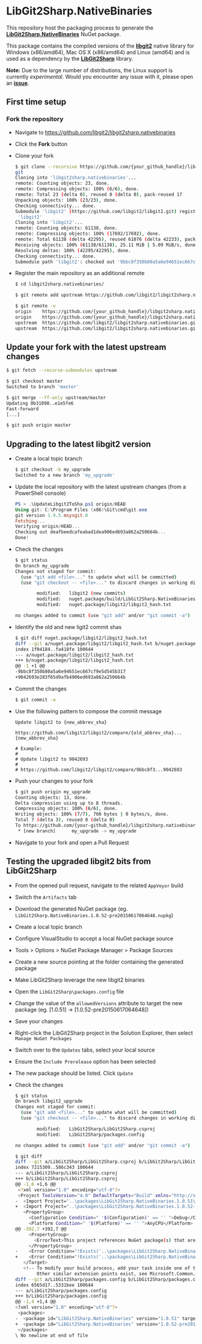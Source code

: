 # LibGit2Sharp.NativeBinaries

This repository host the packaging process to generate the **[LibGit2Sharp.NativeBinaries][0]** NuGet package.

This package contains the compiled versions of the **[libgit2][1]** native library for Windows (x86/amd64), Mac OS X (x86/amd64) and Linux (amd64) and is used as a dependency by the **[LibGit2Sharp][2]** library.

**Note:** Due to the large number of distributions, the Linux support is currently *experimental*. Would you encounter any issue with it, please open an **[issue][3]**.

 [0]: https://www.nuget.org/packages/LibGit2Sharp.NativeBinaries
 [1]: https://libgit2.github.com/
 [2]: http://libgit2sharp.com/
 [3]: https://github.com/libgit2/libgit2sharp.nativebinaries/issues
## First time setup

### Fork the repository

- Navigate to https://github.com/libgit2/libgit2sharp.nativebinaries
- Click the **Fork** button
- Clone your fork

  ```bash
  $ git clone --recursive https://github.com/{your_github_handle}/libgit2sharp.nativebinaries.
  git
  Cloning into 'libgit2sharp.nativebinaries'...
  remote: Counting objects: 23, done.
  remote: Compressing objects: 100% (6/6), done.
  remote: Total 23 (delta 0), reused 0 (delta 0), pack-reused 17
  Unpacking objects: 100% (23/23), done.
  Checking connectivity... done.
  Submodule 'libgit2' (https://github.com/libgit2/libgit2.git) registered for path
   'libgit2'
  Cloning into 'libgit2'...
  remote: Counting objects: 61138, done.
  remote: Compressing objects: 100% (17692/17692), done.
  remote: Total 61138 (delta 42295), reused 61076 (delta 42233), pack-reused 0
  Receiving objects: 100% (61138/61138), 25.11 MiB | 5.09 MiB/s, done.
  Resolving deltas: 100% (42295/42295), done.
  Checking connectivity... done.
  Submodule path 'libgit2': checked out '9bbc8f350b80a5a6e94651ec667cf9e5d545b317'
  ```

- Register the main repository as an additional remote

  ```bash
  $ cd libgit2sharp.nativebinaries/

  $ git remote add upstream https://github.com/libgit2/libgit2sharp.nativebinaries.git

  $ git remote -v
  origin    https://github.com/{your_github_handle}/libgit2sharp.nativebinaries.git (fetch)
  origin    https://github.com/{your_github_handle}/libgit2sharp.nativebinaries.git (push)
  upstream  https://github.com/libgit2/libgit2sharp.nativebinaries.git (fetch)
  upstream  https://github.com/libgit2/libgit2sharp.nativebinaries.git (push)
  ```

## Update your fork with the latest upstream changes

```bash
$ git fetch --recurse-submodules upstream

$ git checkout master
Switched to branch 'master'

$ git merge --ff-only upstream/master
Updating 0b31090..e1e5fe6
Fast-forward
[...]

$ git push origin master
```

## Upgrading to the latest libgit2 version

- Create a local topic branch

  ```bash
  $ git checkout -b my_upgrade
  Switched to a new branch 'my_upgrade'
  ```

- Update the local repository with the latest upstream changes (from a PowerShell console)

  ```powershell
  PS > .\UpdateLibgit2ToSha.ps1 origin/HEAD
  Using git: C:\Program Files (x86)\Git\cmd\git.exe
  git version 1.9.5.msysgit.0
  Fetching...
  Verifying origin/HEAD...
  Checking out deafbeedcafeabad1dea906ed693a862a250664b...
  Done!
  ```

- Check the changes

  ```bash
  $ git status
  On branch my_upgrade
  Changes not staged for commit:
    (use "git add <file>..." to update what will be committed)
    (use "git checkout -- <file>..." to discard changes in working directory)

          modified:   libgit2 (new commits)
          modified:   nuget.package/build/LibGit2Sharp.NativeBinaries.props
          modified:   nuget.package/libgit2/libgit2_hash.txt

  no changes added to commit (use "git add" and/or "git commit -a")
  ```

- Identify the old and new ligit2 commit shas

  ```bash
  $ git diff nuget.package/libgit2/libgit2_hash.txt
  diff --git a/nuget.package/libgit2/libgit2_hash.txt b/nuget.package/libgit2/libgit2_hash.txt
  index 1f04184..fa418fe 100644
  --- a/nuget.package/libgit2/libgit2_hash.txt
  +++ b/nuget.package/libgit2/libgit2_hash.txt
  @@ -1 +1 @@
  -9bbc8f350b80a5a6e94651ec667cf9e5d545b317
  +9042693e283f65d9afb4906ed693a862a250664b
  ```
- Commit the changes

  ```bash
  $ git commit -a
  ```

- Use the following pattern to compose the commit message

  ```
  Update libgit2 to {new_abbrev_sha}

  https://github.com/libgit2/libgit2/compare/{old_abbrev_sha}...{new_abbrev_sha}

  # Example:
  #
  # Update libgit2 to 9042693
  #
  # https://github.com/libgit2/libgit2/compare/9bbc8f3...9042693
  ```
- Push your changes to your fork

  ```bash
  $ git push origin my_upgrade
  Counting objects: 13, done.
  Delta compression using up to 8 threads.
  Compressing objects: 100% (6/6), done.
  Writing objects: 100% (7/7), 760 bytes | 0 bytes/s, done.
  Total 7 (delta 3), reused 0 (delta 0)
  To https://github.com/{your-github_handle}/libgit2sharp.nativebinaries.git
   * [new branch]      my_upgrade -> my_upgrade
  ```

- Navigate to your fork and open a Pull Request

## Testing the upgraded libgit2 bits from LibGit2Sharp

- From the opened pull request, navigate to the related `AppVeyor` build
 - Switch the `Artifacts` tab
 - Download the generated NuGet package (eg. `LibGit2Sharp.NativeBinaries.1.0.52-pre20150617064648.nupkg`)

- Create a local topic branch
- Configure VisualStudio to accept a local NuGet package source
 - Tools > Options > NuGet Package Manager > Package Sources
 - Create a new source pointing at the folder containing the generated package

- Make LibGit2Sharp leverage the new libgit2 binaries
 - Open the `LibGit2Sharp\packages.config` file
 - Change the value of the `allowedVersions` attribute to target the new package (eg. [1.0.51] -> [1.0.52-pre20150617064648])
 - Save your changes
 - Right-click the LibGit2Sharp project in the Solution Explorer, then select `Manage NuGet Packages`
 - Switch over to the `Updates` tabs, select your local source
 - Ensure the `Include Prerelease` option has been selected
 - The new package should be listed. Click `Update`

- Check the changes

  ```bash
  $ git status
  On branch libgit2_upgrade
  Changes not staged for commit:
    (use "git add <file>..." to update what will be committed)
    (use "git checkout -- <file>..." to discard changes in working directory)

          modified:   LibGit2Sharp/LibGit2Sharp.csproj
          modified:   LibGit2Sharp/packages.config

  no changes added to commit (use "git add" and/or "git commit -a")

  $ git diff
  diff --git a/LibGit2Sharp/LibGit2Sharp.csproj b/LibGit2Sharp/LibGit2Sharp.csproj
  index 7215309..586c343 100644
  --- a/LibGit2Sharp/LibGit2Sharp.csproj
  +++ b/LibGit2Sharp/LibGit2Sharp.csproj
  @@ -1,6 +1,6 @@
   ﻿<?xml version="1.0" encoding="utf-8"?>
   <Project ToolsVersion="4.0" DefaultTargets="Build" xmlns="http://schemas.microsoft.com/developer/msbuild/2003">
  -  <Import Project="..\packages\LibGit2Sharp.NativeBinaries.1.0.51\build\LibGit2Sharp.NativeBinaries.props" Condition="Exists('..\packages\LibGit2Sharp.NativeBinaries.1.0.51\build\LibGit2Sharp.NativeBinaries.props')" />
  +  <Import Project="..\packages\LibGit2Sharp.NativeBinaries.1.0.52-pre20150617064648\build\LibGit2Sharp.NativeBinaries.props" Condition="Exists('..\packages\LibGit2Sharp.NativeBinaries.1.0.52-pre20150617064648\build\LibGit2Sharp.NativeBinaries.props')" />
     <PropertyGroup>
       <Configuration Condition=" '$(Configuration)' == '' ">Debug</Configuration>
       <Platform Condition=" '$(Platform)' == '' ">AnyCPU</Platform>
  @@ -392,7 +392,7 @@
       <PropertyGroup>
         <ErrorText>This project references NuGet package(s) that are missing on this computer. Enable NuGet Package Restore to download them.  For more information, see http://go.microsoft.com/fwlink/?LinkID=322105. The missing file is {0}.</ErrorText>
       </PropertyGroup>
  -    <Error Condition="!Exists('..\packages\LibGit2Sharp.NativeBinaries.1.0.51\build\LibGit2Sharp.NativeBinaries.props')" Text="$([System.String]::Format('$(ErrorText)', '..\packages\LibGit2Sharp.NativeBinaries.1.0.51\build\LibGit2Sharp.NativeBinaries.props'))" />
  +    <Error Condition="!Exists('..\packages\LibGit2Sharp.NativeBinaries.1.0.52-pre20150617064648\build\LibGit2Sharp.NativeBinaries.props')" Text="$([System.String]::Format('$(ErrorText)', '..\packages\LibGit2Sharp.NativeBinaries.1.0.52-pre20150617064648\build\LibGit2Sharp.NativeBinaries.props'))" />
     </Target>
     <!-- To modify your build process, add your task inside one of the targets below and uncomment it.
          Other similar extension points exist, see Microsoft.Common.targets.
  diff --git a/LibGit2Sharp/packages.config b/LibGit2Sharp/packages.config
  index 6565d17..5331bee 100644
  --- a/LibGit2Sharp/packages.config
  +++ b/LibGit2Sharp/packages.config
  @@ -1,4 +1,4 @@
  <?xml version="1.0" encoding="utf-8"?>
   <packages>
  -  <package id="LibGit2Sharp.NativeBinaries" version="1.0.51" targetFramework="net40" allowedVersions="[1.0.51]" />
  +  <package id="LibGit2Sharp.NativeBinaries" version="1.0.52-pre20150617064648" targetFramework="net40" allowedVersions="[1.0.52-pre20150617064648]" />
   </packages>
  \ No newline at end of file
  ```
